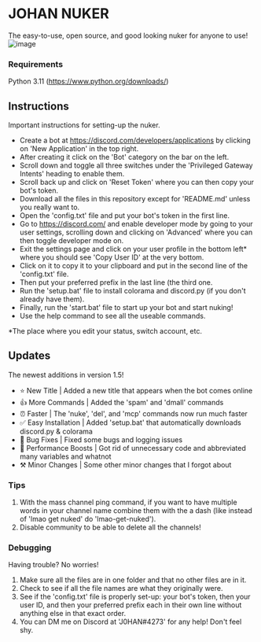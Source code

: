 # JOHAN NUKER
The easy-to-use, open source, and good looking nuker for anyone to use!
![image](https://github.com/ngs-official/johan-nuker/assets/123272327/720d32e3-4f3d-4df4-8d33-b6a55d48e96b)

### Requirements <br />
Python 3.11 (https://www.python.org/downloads/)

## Instructions
Important instructions for setting-up the nuker.
* Create a bot at https://discord.com/developers/applications by clicking on 'New Application' in the top right.
* After creating it click on the 'Bot' category on the bar on the left.
* Scroll down and toggle all three switches under the 'Privileged Gateway Intents' heading to enable them.
* Scroll back up and click on 'Reset Token' where you can then copy your bot's token.
* Download all the files in this repository except for 'README.md' unless you really want to.
* Open the 'config.txt' file and put your bot's token in the first line.
* Go to https://discord.com/ and enable developer mode by going to your user settings, scrolling down and clicking on 'Advanced' where you can then toggle developer mode on.
* Exit the settings page and click on your user profile in the bottom left* where you should see 'Copy User ID' at the very bottom.
* Click on it to copy it to your clipboard and put in the second line of the 'config.txt' file.
* Then put your preferred prefix in the last line (the third one.
* Run the 'setup.bat' file to install colorama and discord.py (if you don't already have them).
* Finally, run the 'start.bat' file to start up your bot and start nuking!
* Use the help command to see all the useable commands.

*The place where you edit your status, switch account, etc.

## Updates
The newest additions in version 1.5!
* ⭐ New Title | Added a new title that appears when the bot comes online
* 👍 More Commands | Added the 'spam' and 'dmall' commands
* ⏰ Faster | The 'nuke', 'del', and 'mcp' commands now run much faster
* ✅ Easy Installation | Added 'setup.bat' that automatically downloads discord.py & colorama
* 🐛 Bug Fixes | Fixed some bugs and logging issues
* 🚀 Performance Boosts | Got rid of unnecessary code and abbreviated many variables and whatnot
* ⚒️ Minor Changes | Some other minor changes that I forgot about

### Tips
1. With the mass channel ping command, if you want to have multiple words in your channel name combine them with the a dash (like instead of 'lmao get nuked' do 'lmao-get-nuked').
2. Disable community to be able to delete all the channels!

### Debugging
Having trouble? No worries!
1. Make sure all the files are in one folder and that no other files are in it.
2. Check to see if all the file names are what they originally were.
3. See if the 'config.txt' file is properly set-up: your bot's token, then your user ID, and then your preferred prefix each in their own line without anything else in that exact order.
4. You can DM me on Discord at 'J0HAN#4273' for any help! Don't feel shy.
